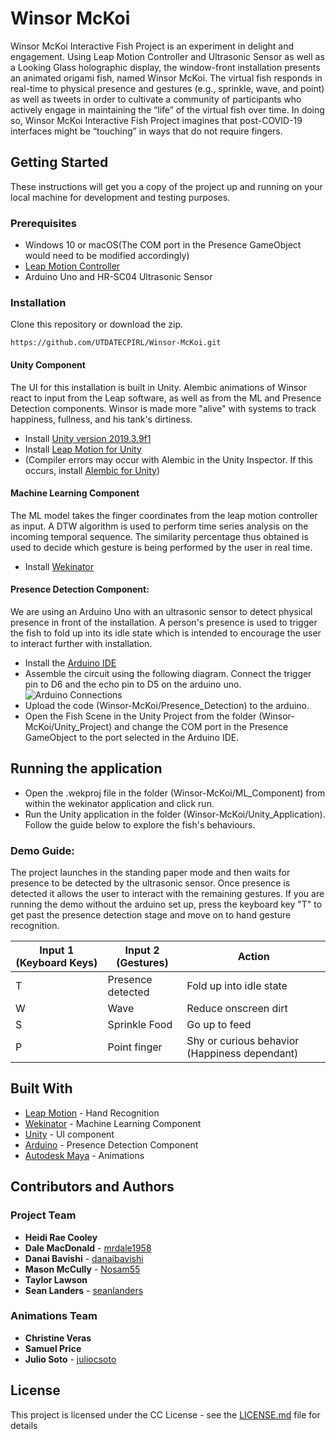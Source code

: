 # Winsor McKoi 
Winsor McKoi Interactive Fish Project is an experiment in delight and engagement. Using Leap Motion Controller and Ultrasonic Sensor as well as a Looking Glass holographic display, the window-front installation presents an animated origami fish, named Winsor McKoi. The virtual fish responds in real-time to physical presence and gestures (e.g., sprinkle, wave, and point) as well as tweets in order to cultivate a community of participants who actively engage in maintaining the “life” of the virtual fish over time. In doing so, Winsor McKoi Interactive Fish Project imagines that post-COVID-19 interfaces might be “touching” in ways that do not require fingers.

## Getting Started
These instructions will get you a copy of the project up and running on your local machine for development and testing purposes. 

### Prerequisites 
* Windows 10 or macOS(The COM port in the Presence GameObject would need to be modified accordingly)
* [Leap Motion Controller](https://www.ultraleap.com/product/leap-motion-controller/)
* Arduino Uno and HR-SC04 Ultrasonic Sensor

### Installation
Clone this repository or download the zip.
```
https://github.com/UTDATECPIRL/Winsor-McKoi.git
```
#### Unity Component
The UI for this installation is built in Unity. Alembic animations of Winsor react to input from the Leap software, as well as from the ML and Presence Detection components. Winsor is made more "alive" with systems to track happiness, fullness, and his tank's dirtiness. 
* Install [Unity version 2019.3.9f1](https://store.unity.com/#plans-individual)
* Install [Leap Motion for Unity](https://developer.leapmotion.com/unity#5436356) 
* (Compiler errors may occur with Alembic in the Unity Inspector. If this occurs, install [Alembic for Unity](https://docs.unity3d.com/Packages/com.unity.formats.alembic@1.0/manual/index.html))

#### Machine Learning Component
The ML model takes the finger coordinates from the leap motion controller as input. A DTW algorithm is used to perform time series analysis on the incoming temporal sequence. The similarity percentage thus obtained is used to decide which gesture is being performed by the user in real time.   
* Install [Wekinator](http://www.wekinator.org/downloads/)

#### Presence Detection Component:
We are using an Arduino Uno with an ultrasonic sensor to detect physical presence in front of the installation. A person's presence is used to trigger the fish to fold up into its idle state which is intended to encourage the user to interact further with installation. 
* Install the [Arduino IDE](https://www.arduino.cc/en/main/software)
* Assemble the circuit using the following diagram. Connect the trigger pin to D6 and the echo pin to D5 on the arduino uno.
![Arduino Connections](https://hackster.imgix.net/uploads/attachments/991561/uploads2ftmp2ff6c8de93-288c-4663-9a29-31c8e61172812fultrasonic5_WCDWvutJmv.png?auto=compress%2Cformat&w=1280&h=960&fit=max)
* Upload the code (Winsor-McKoi/Presence_Detection) to the arduino. 
* Open the Fish Scene in the Unity Project from the folder (Winsor-McKoi/Unity_Project) and change the COM port in the Presence GameObject to the port selected in the Arduino IDE. 

## Running the application
* Open the .wekproj file in the folder (Winsor-McKoi/ML_Component) from within the wekinator application and click run.
* Run the Unity application in the folder (Winsor-McKoi/Unity_Application). Follow the guide below to explore the fish's behaviours. 

### Demo Guide:
The project launches in the standing paper mode and then waits for presence to be detected by the ultrasonic sensor. Once presence is detected it allows the user to interact with the remaining gestures. If you are running the demo without the arduino set up, press the keyboard key "T" to get past the presence detection stage and move on to hand gesture recognition. 

**Input 1 (Keyboard Keys)** | **Input 2 (Gestures)** | **Action**
------------ | ------------- | ------------ 
 T | Presence detected | Fold up into idle state
 W | Wave | Reduce onscreen dirt
 S | Sprinkle Food | Go up to feed
 P | Point finger | Shy or curious behavior (Happiness dependant)

## Built With
* [Leap Motion](https://developer.leapmotion.com/unity) - Hand Recognition
* [Wekinator](http://www.wekinator.org/) - Machine Learning Component
* [Unity](https://unity.com/) - UI component
* [Arduino](https://www.arduino.cc/en/main/software) - Presence Detection Component
* [Autodesk Maya](https://www.autodesk.com/products/maya/overview?support=ADVANCED&plc=MAYA&term=1-YEAR&quantity=1) - Animations 

## Contributors and Authors

### Project Team
* **Heidi Rae Cooley**
* **Dale MacDonald** - [mrdale1958](https://github.com/mrdale1958?tab=repositories)
* **Danai Bavishi** - [danaibavishi](https://github.com/danaibavishi)
* **Mason McCully** - [Nosam55](https://github.com/Nosam55)
* **Taylor Lawson**
* **Sean Landers** - [seanlanders](https://github.com/seanlanders)

### Animations Team
* **Christine Veras**
* **Samuel Price**
* **Julio Soto** - [juliocsoto](https://juliocsoto.com/)


## License
This project is licensed under the CC License - see the [LICENSE.md](LICENSE.md) file for details
